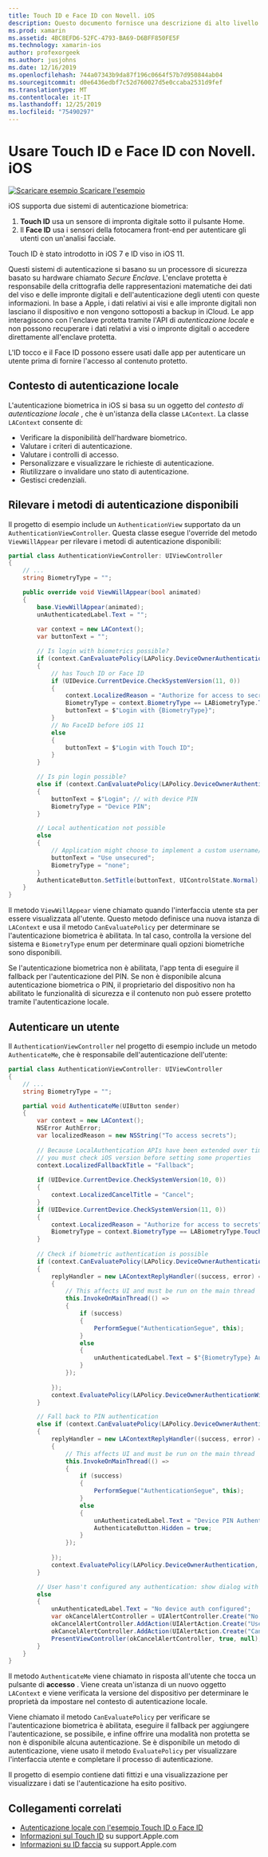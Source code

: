```yaml
---
title: Touch ID e Face ID con Novell. iOS
description: Questo documento fornisce una descrizione di alto livello dell'autenticazione biometrica in iOS.
ms.prod: xamarin
ms.assetid: 4BC8EFD6-52FC-4793-BA69-D6BFF850FE5F
ms.technology: xamarin-ios
author: profexorgeek
ms.author: jusjohns
ms.date: 12/16/2019
ms.openlocfilehash: 744a07343b9da87f196c0664f57b7d950844ab04
ms.sourcegitcommit: d0e6436edbf7c52d760027d5e0ccaba2531d9fef
ms.translationtype: MT
ms.contentlocale: it-IT
ms.lasthandoff: 12/25/2019
ms.locfileid: "75490297"
---
```

# <a name="use-touch-id-and-face-id-with-xamarinios"></a>Usare Touch ID e Face ID con Novell. iOS

[![Scaricare esempio](~/media/shared/download.png) Scaricare l'esempio](https://docs.microsoft.com/samples/xamarin/ios-samples/ios11-faceidsample/)

iOS supporta due sistemi di autenticazione biometrica:

1. **Touch ID** usa un sensore di impronta digitale sotto il pulsante Home.
1. Il **Face ID** usa i sensori della fotocamera front-end per autenticare gli utenti con un'analisi facciale.

Touch ID è stato introdotto in iOS 7 e ID viso in iOS 11.

Questi sistemi di autenticazione si basano su un processore di sicurezza basato su hardware chiamato _Secure Enclave_. L'enclave protetta è responsabile della crittografia delle rappresentazioni matematiche dei dati del viso e delle impronte digitali e dell'autenticazione degli utenti con queste informazioni. In base a Apple, i dati relativi ai visi e alle impronte digitali non lasciano il dispositivo e non vengono sottoposti a backup in iCloud. Le app interagiscono con l'enclave protetta tramite l'API di _autenticazione locale_ e non possono recuperare i dati relativi a visi o impronte digitali o accedere direttamente all'enclave protetta.

L'ID tocco e il Face ID possono essere usati dalle app per autenticare un utente prima di fornire l'accesso al contenuto protetto.

## <a name="local-authentication-context"></a>Contesto di autenticazione locale

L'autenticazione biometrica in iOS si basa su un oggetto del _contesto di autenticazione locale_ , che è un'istanza della classe `LAContext`. La classe `LAContext` consente di:

- Verificare la disponibilità dell'hardware biometrico.
- Valutare i criteri di autenticazione.
- Valutare i controlli di accesso.
- Personalizzare e visualizzare le richieste di autenticazione.
- Riutilizzare o invalidare uno stato di autenticazione.
- Gestisci credenziali.

## <a name="detect-available-authentication-methods"></a>Rilevare i metodi di autenticazione disponibili

Il progetto di esempio include un `AuthenticationView` supportato da un `AuthenticationViewController`. Questa classe esegue l'override del metodo `ViewWillAppear` per rilevare i metodi di autenticazione disponibili:

```csharp
partial class AuthenticationViewController: UIViewController
{
    // ...
    string BiometryType = "";

    public override void ViewWillAppear(bool animated)
    {
        base.ViewWillAppear(animated);
        unAuthenticatedLabel.Text = "";
    
        var context = new LAContext();
        var buttonText = "";

        // Is login with biometrics possible?
        if (context.CanEvaluatePolicy(LAPolicy.DeviceOwnerAuthenticationWithBiometrics, out var authError1))
        {
            // has Touch ID or Face ID
            if (UIDevice.CurrentDevice.CheckSystemVersion(11, 0))
            {
                context.LocalizedReason = "Authorize for access to secrets"; // iOS 11
                BiometryType = context.BiometryType == LABiometryType.TouchId ? "Touch ID" : "Face ID";
                buttonText = $"Login with {BiometryType}";
            }
            // No FaceID before iOS 11
            else
            {
                buttonText = $"Login with Touch ID";
            }
        }

        // Is pin login possible?
        else if (context.CanEvaluatePolicy(LAPolicy.DeviceOwnerAuthentication, out var authError2))
        {
            buttonText = $"Login"; // with device PIN
            BiometryType = "Device PIN";
        }

        // Local authentication not possible
        else
        {
            // Application might choose to implement a custom username/password
            buttonText = "Use unsecured";
            BiometryType = "none";
        }
        AuthenticateButton.SetTitle(buttonText, UIControlState.Normal);
    }
}
```

Il metodo `ViewWillAppear` viene chiamato quando l'interfaccia utente sta per essere visualizzata all'utente. Questo metodo definisce una nuova istanza di `LAContext` e usa il metodo `CanEvaluatePolicy` per determinare se l'autenticazione biometrica è abilitata. In tal caso, controlla la versione del sistema e `BiometryType` enum per determinare quali opzioni biometriche sono disponibili.

Se l'autenticazione biometrica non è abilitata, l'app tenta di eseguire il fallback per l'autenticazione del PIN. Se non è disponibile alcuna autenticazione biometrica o PIN, il proprietario del dispositivo non ha abilitato le funzionalità di sicurezza e il contenuto non può essere protetto tramite l'autenticazione locale.

## <a name="authenticate-a-user"></a>Autenticare un utente

Il `AuthenticationViewController` nel progetto di esempio include un metodo `AuthenticateMe`, che è responsabile dell'autenticazione dell'utente:

```csharp
partial class AuthenticationViewController: UIViewController
{
    // ...
    string BiometryType = "";

    partial void AuthenticateMe(UIButton sender)
    {
        var context = new LAContext();
        NSError AuthError;
        var localizedReason = new NSString("To access secrets");
    
        // Because LocalAuthentication APIs have been extended over time,
        // you must check iOS version before setting some properties
        context.LocalizedFallbackTitle = "Fallback";
    
        if (UIDevice.CurrentDevice.CheckSystemVersion(10, 0))
        {
            context.LocalizedCancelTitle = "Cancel";
        }
        if (UIDevice.CurrentDevice.CheckSystemVersion(11, 0))
        {
            context.LocalizedReason = "Authorize for access to secrets";
            BiometryType = context.BiometryType == LABiometryType.TouchId ? "TouchID" : "FaceID";
        }
    
        // Check if biometric authentication is possible
        if (context.CanEvaluatePolicy(LAPolicy.DeviceOwnerAuthenticationWithBiometrics, out AuthError))
        {
            replyHandler = new LAContextReplyHandler((success, error) =>
            {
                // This affects UI and must be run on the main thread
                this.InvokeOnMainThread(() =>
                {
                    if (success)
                    {
                        PerformSegue("AuthenticationSegue", this);
                    }
                    else
                    {
                        unAuthenticatedLabel.Text = $"{BiometryType} Authentication Failed";
                    }
                });
    
            });
            context.EvaluatePolicy(LAPolicy.DeviceOwnerAuthenticationWithBiometrics, localizedReason, replyHandler);
        }

        // Fall back to PIN authentication
        else if (context.CanEvaluatePolicy(LAPolicy.DeviceOwnerAuthentication, out AuthError))
        {
            replyHandler = new LAContextReplyHandler((success, error) =>
            {
                // This affects UI and must be run on the main thread
                this.InvokeOnMainThread(() =>
                {
                    if (success)
                    {
                        PerformSegue("AuthenticationSegue", this);
                    }
                    else
                    {
                        unAuthenticatedLabel.Text = "Device PIN Authentication Failed";
                        AuthenticateButton.Hidden = true;
                    }
                });
    
            });
            context.EvaluatePolicy(LAPolicy.DeviceOwnerAuthentication, localizedReason, replyHandler);
        }

        // User hasn't configured any authentication: show dialog with options
        else
        {
            unAuthenticatedLabel.Text = "No device auth configured";
            var okCancelAlertController = UIAlertController.Create("No authentication", "This device does't have authentication configured.", UIAlertControllerStyle.Alert);
            okCancelAlertController.AddAction(UIAlertAction.Create("Use unsecured", UIAlertActionStyle.Default, alert => PerformSegue("AuthenticationSegue", this)));
            okCancelAlertController.AddAction(UIAlertAction.Create("Cancel", UIAlertActionStyle.Cancel, alert => Console.WriteLine("Cancel was clicked")));
            PresentViewController(okCancelAlertController, true, null);
        }
    } 
}
```

Il metodo `AuthenticateMe` viene chiamato in risposta all'utente che tocca un pulsante di **accesso** . Viene creata un'istanza di un nuovo oggetto `LAContext` e viene verificata la versione del dispositivo per determinare le proprietà da impostare nel contesto di autenticazione locale.

Viene chiamato il metodo `CanEvaluatePolicy` per verificare se l'autenticazione biometrica è abilitata, eseguire il fallback per aggiungere l'autenticazione, se possibile, e infine offrire una modalità non protetta se non è disponibile alcuna autenticazione. Se è disponibile un metodo di autenticazione, viene usato il metodo `EvaluatePolicy` per visualizzare l'interfaccia utente e completare il processo di autenticazione.

Il progetto di esempio contiene dati fittizi e una visualizzazione per visualizzare i dati se l'autenticazione ha esito positivo.

## <a name="related-links"></a>Collegamenti correlati

- [Autenticazione locale con l'esempio Touch ID o Face ID](https://docs.microsoft.com/samples/xamarin/ios-samples/ios11-faceidsample/)
- [Informazioni sul Touch ID](https://support.apple.com/en-us/HT204587) su support.Apple.com
- [Informazioni su ID faccia](https://support.apple.com/en-us/HT208108) su support.Apple.com
